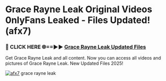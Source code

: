 # Grace Rayne Leak Original Videos 0nlyFans Leaked - Files Updated! (afx7)

<h3>🔴 CLICK HERE 🌐==►► <a href="https://tinyurl.com/2jnfzry5" rel="nofollow">Grace Rayne Leak Updated Files</a></h3>

Get Grace Rayne Leak and all content. Now you can access all videos and pictures of Grace Rayne Leak. New Updated Files 2025!

[![afx7](https://i.imgur.com/GyGTBgg.gif)](https://tinyurl.com/2jnfzry5)
grace rayne leak